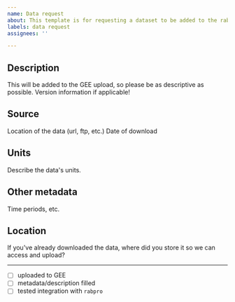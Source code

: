 ```yaml
---
name: Data request
about: This template is for requesting a dataset to be added to the rabpro gee catalog.
labels: data request
assignees: ''

---
```


## Description

This will be added to the GEE upload, so please be as descriptive as possible. Version information if applicable!

## Source

Location of the data (url, ftp, etc.)
Date of download

## Units

Describe the data's units.

## Other metadata

Time periods, etc.

## Location

If you've already downloaded the data, where did you store it so we can access and upload?

-----

* [ ] uploaded to GEE
* [ ] metadata/description filled
* [ ] tested integration with `rabpro`
